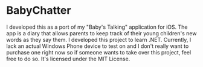 BabyChatter
===========

I developed this as a port of my "Baby's Talking" application for iOS.  The app is a diary that allows parents to keep track of their young children's new words as they say them.  I developed this project to learn .NET.  Currently, I lack an actual Windows Phone device to test on and I don't really want to purchase one right now so if someone wants to take over this project, feel free to do so.  It's licensed under the MIT License.
